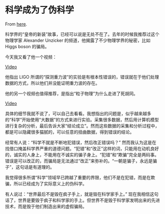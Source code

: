 # 科学成为了伪科学

From [here](https://yinwang1.substack.com/p/448).

科学界的“皇帝的新装”故事，已经可以说是无处不在了。去年的时候我推荐过这个物理学家 Alexander Unzicker 的频道，他揭露了不少物理学界的秘密，比如 Higgs boson 的骗局。

今天我又看了他一个视频：

[Video](https://www.youtube-nocookie.com/embed/y21KWiurLSc)

他指出 LIGO 所谓的“探测重力波”的实验是有根本性错误的，错误就在于他们处理数据的方式，所以他们并没能证明重力波的存在。

他的另一个视频也值得推荐，是指出“粒子物理”为什么走进了死胡同。

[Video](https://www.youtube-nocookie.com/embed/0NOaYu-AxsI)

具体的细节我就不说了，可以自己去看看。我想指出的问题是，似乎越来越多的“科学”开始使用“大数据”的方式来进行实验。采集很多数据，然后用计算机模型进行复杂的分析，最后告诉大家“结论成立”。然而这些数据的采集和分析过程中，都是可以隐藏很多猫腻的，可以任意的扭曲数据，得到错误的结论。

经常有人说：“科学不就是不断地犯错误，然后改正错误吗？” 然而我认为这是在找借口掩盖科学界严重的道德问题。“犯错”和“改正”这样的词，只能用在动机良好的，诚实的人身上，不能用在不诚实的骗子身上。“犯错”和“欺骗”完全是两码事。错误是可以改正的，而骗局是无法通过“改正”来弥补的。“一朝是骗子，永远是骗子”，这句话是有道理的。

我觉得很多所谓“科学”领域早已跨越了重要的界限，他们不是在犯错，而是在欺骗，所以已经成为了实际意义上的伪科学。

有人说过：“世界最后不是毁在疯子手上，就是毁在科学家手上。” 现在我相信这句话了，世界是要毁于疯子和科学家的手上。但世界不是毁于科学家发明出来的先进技术，而是毁于他们制造出来的虚假骗局。 ​​​
